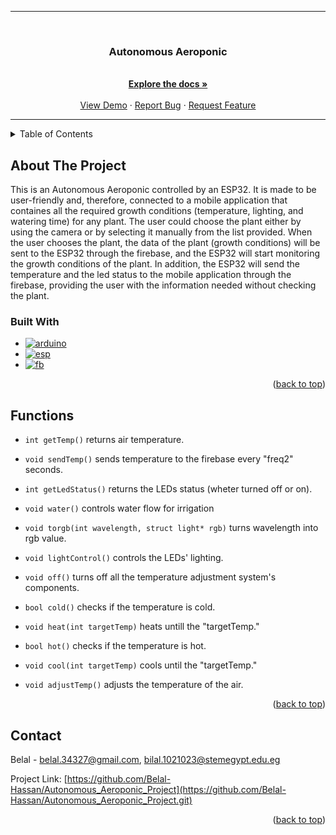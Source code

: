 <a name="readme-top"></a>
<hr>
<br />
<div align="center">
  <a href="https://github.com/Belal-Hassan/Autonomous_Aeroponic_Project">
  </a>
<h3 align="center">Autonomous Aeroponic</h3>
  <p align="center">
    <br />
    <a href="https://github.com/Belal-Hassan/Autonomous_Aeroponic_Project"><strong>Explore the docs »</strong></a>
    <br />
    <br />
    <a href="https://github.com/Belal-Hassan/Autonomous_Aeroponic_Project">View Demo</a>
    ·
    <a href="https://github.com/Belal-Hassan/Autonomous_Aeroponic_Project/issues">Report Bug</a>
    ·
    <a href="https://github.com/Belal-Hassan/Autonomous_Aeroponic_Project/issues">Request Feature</a>
  </p>
</div>
<hr>


<details>
  <summary>Table of Contents</summary>
  <ol>
    <li>
      <a href="#About-The-Project">About The Project</a>
      <ul>
        <li><a href="#Built-With">Built With</a></li>
      </ul>
    </li>
    <li>
      <a href="#Functionss">Functions</a>
    </li>
    <li><a href="#Contact">Contact</a></li>
  </ol>
</details>

## About The Project
This is an Autonomous Aeroponic controlled by an ESP32. It is made to be user-friendly and, therefore, connected to a mobile application that containes all the 
required growth conditions (temperature, lighting, and watering time) for any plant. The user could choose the plant either by using the camera or by selecting it manually
from the list provided. When the user chooses the plant, the data of the plant (growth conditions) will be sent to the ESP32 through the firebase, and the ESP32 will start
monitoring the growth conditions of the plant. In addition, the ESP32 will send the temperature and the led status to the mobile application through the firebase, providing
the user with the information needed without checking the plant.

### Built With

* [![arduino][arduino.js]][arduino-url]
* [![esp][esp.js]][esp-url]
* [![fb][fb.js]][fb-url]
<p align="right">(<a href="#readme-top">back to top</a>)

## Functions

* `int getTemp()` returns air temperature.

* `void sendTemp()` sends temperature to the firebase every "freq2" seconds.

* `int getLedStatus()` returns the LEDs status (wheter turned off or on).

* `void water()` controls water flow for irrigation

* `void torgb(int wavelength, struct light* rgb)` turns wavelength into rgb value.

* `void lightControl()` controls the LEDs' lighting.

* `void off()` turns off all the temperature adjustment system's components.

* `bool cold()` checks if the temperature is cold.

* `void heat(int targetTemp)` heats untill the "targetTemp."

* `bool hot()` checks if the temperature is hot.

* `void cool(int targetTemp)` cools until the "targetTemp."

* `void adjustTemp()` adjusts the temperature of the air.
<p align="right">(<a href="#readme-top">back to top</a>)</p>

## Contact

Belal - belal.34327@gmail.com, bilal.1021023@stemegypt.edu.eg

Project Link: [https://github.com/Belal-Hassan/Autonomous_Aeroponic_Project](https://github.com/Belal-Hassan/Autonomous_Aeroponic_Project.git)
<p align="right">(<a href="#readme-top">back to top</a>)</p>

[arduino.js]: https://img.shields.io/badge/Arduino-00878F?logo=arduino&logoColor=fff&style=flat
[arduino-url]: https://www.arduino.cc
[esp.js]: https://img.shields.io/badge/Espressif-E7352C?logo=espressif&logoColor=fff&style=flat
[esp-url]: https://www.espressif.com
[fb.js]: https://img.shields.io/badge/Firebase-FFCA28?logo=firebase&logoColor=000&style=flat
[fb-url]: https://firebase.google.com
